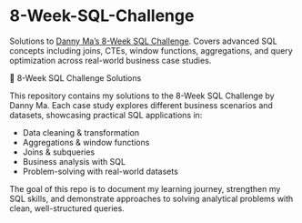 # 8-Week-SQL-Challenge
Solutions to [Danny Ma’s 8-Week SQL Challenge](https://8weeksqlchallenge.com/). Covers advanced SQL concepts including joins, CTEs, window functions, aggregations, and query optimization across real-world business case studies.

📌 8-Week SQL Challenge Solutions

This repository contains my solutions to the 8-Week SQL Challenge by Danny Ma. Each case study explores different business scenarios and datasets, showcasing practical SQL applications in:

- Data cleaning & transformation
- Aggregations & window functions
- Joins & subqueries
- Business analysis with SQL
- Problem-solving with real-world datasets

The goal of this repo is to document my learning journey, strengthen my SQL skills, and demonstrate approaches to solving analytical problems with clean, well-structured queries.
